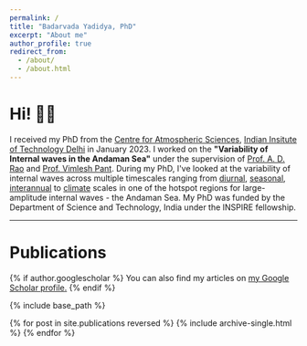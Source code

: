 ```yaml
---
permalink: /
title: "Badarvada Yadidya, PhD"
excerpt: "About me"
author_profile: true
redirect_from: 
  - /about/
  - /about.html
---
```


# Hi! 👋🏽

I received my PhD from the [Centre for Atmospheric Sciences](https://cas.iitd.ac.in/), [Indian Insitute of Technology Delhi](https://home.iitd.ac.in/) in January 2023.
I worked on the **"Variability of Internal waves in the Andaman Sea"** under the supervision of [Prof. A. D. Rao](https://web.iitd.ac.in/~adrao/) and [Prof. Vimlesh Pant](https://web.iitd.ac.in/~vimlesh/).
During my PhD, I've looked at the variability of internal waves across multiple timescales ranging from [diurnal](https://www.nature.com/articles/s41598-021-90426-w), [seasonal](https://agupubs.onlinelibrary.wiley.com/doi/10.1029/2021JC018321), [interannual](https://www.nature.com/articles/s41598-022-15301-8) to [climate](https://www.nature.com/articles/s43247-022-00574-8) scales in one of the hotspot regions for large-amplitude internal waves - the Andaman Sea. 
My PhD was funded by the Department of Science and Technology, India under the INSPIRE fellowship. 

<!-- --- -->
<!-- <span style="color:red"> **I'm currently looking for a post-doc position** </span> -->


---

# Publications

{% if author.googlescholar %}
  You can also find my articles on <u><a href="{{author.googlescholar}}">my Google Scholar profile</a>.</u>
{% endif %}

{% include base_path %}

{% for post in site.publications reversed %}
  {% include archive-single.html %}
{% endfor %}